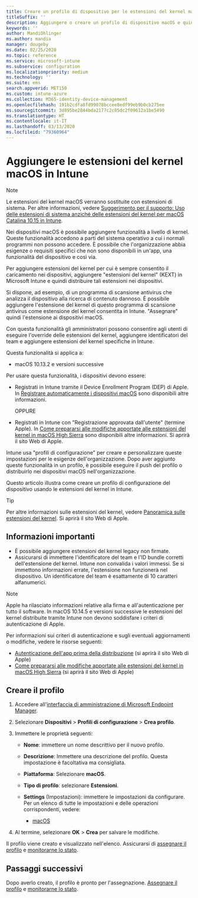 ```yaml
---
title: Creare un profilo di dispositivo per le estensioni del kernel macOS con Microsoft Intune - Azure | Microsoft Docs
titleSuffix: ''
description: Aggiungere o creare un profilo di dispositivo macOS e quindi configurare le estensioni del kernel per consentire l'override dell'utente, aggiungere l'identificatore del team e un bundle e l'identificatore del team in Microsoft Intune.
keywords: ''
author: MandiOhlinger
ms.author: mandia
manager: dougeby
ms.date: 02/25/2020
ms.topic: reference
ms.service: microsoft-intune
ms.subservice: configuration
ms.localizationpriority: medium
ms.technology: ''
ms.suite: ems
search.appverid: MET150
ms.custom: intune-azure
ms.collection: M365-identity-device-management
ms.openlocfilehash: 191b2cdfa8fd99078bccee8edf99eb9b0cb275ee
ms.sourcegitcommit: 3d895be2844bda2177c2c85dc2f09612a1be5490
ms.translationtype: HT
ms.contentlocale: it-IT
ms.lasthandoff: 03/13/2020
ms.locfileid: "79360964"
---
```

# <a name="add-macos-kernel-extensions-in-intune"></a>Aggiungere le estensioni del kernel macOS in Intune

> [!NOTE]
> Le estensioni del kernel macOS verranno sostituite con estensioni di sistema. Per altre informazioni, vedere [Suggerimento per il supporto: Uso delle estensioni di sistema anziché delle estensioni del kernel per macOS Catalina 10.15 in Intune](https://techcommunity.microsoft.com/t5/intune-customer-success/support-tip-using-system-extensions-instead-of-kernel-extensions/ba-p/1191413).

Nei dispositivi macOS è possibile aggiungere funzionalità a livello di kernel. Queste funzionalità accedono a parti del sistema operativo a cui i normali programmi non possono accedere. È possibile che l'organizzazione abbia esigenze o requisiti specifici che non sono disponibili in un'app, una funzionalità del dispositivo e così via. 

Per aggiungere estensioni del kernel per cui è sempre consentito il caricamento nei dispositivi, aggiungere "estensioni del kernel" (KEXT) in Microsoft Intune e quindi distribuire tali estensioni nei dispositivi.

Si dispone, ad esempio, di un programma di scansione antivirus che analizza il dispositivo alla ricerca di contenuto dannoso. È possibile aggiungere l'estensione del kernel di questo programma di scansione antivirus come estensione del kernel consentita in Intune. "Assegnare" quindi l'estensione ai dispositivi macOS.

Con questa funzionalità gli amministratori possono consentire agli utenti di eseguire l'override delle estensioni del kernel, aggiungere identificatori del team e aggiungere estensioni del kernel specifiche in Intune.

Questa funzionalità si applica a:

- macOS 10.13.2 e versioni successive

Per usare questa funzionalità, i dispositivi devono essere:

- Registrati in Intune tramite il Device Enrollment Program (DEP) di Apple. In [Registrare automaticamente i dispositivi macOS](../enrollment/device-enrollment-program-enroll-macos.md) sono disponibili altre informazioni.

  OPPURE

- Registrati in Intune con "Registrazione approvata dall'utente" (termine Apple). In [Come prepararsi alle modifiche apportate alle estensioni del kernel in macOS High Sierra](https://support.apple.com/en-us/HT208019) sono disponibili altre informazioni. Si aprirà il sito Web di Apple.

Intune usa "profili di configurazione" per creare e personalizzare queste impostazioni per le esigenze dell'organizzazione. Dopo aver aggiunto queste funzionalità in un profilo, è possibile eseguire il push del profilo o distribuirlo nei dispositivi macOS nell'organizzazione.

Questo articolo illustra come creare un profilo di configurazione del dispositivo usando le estensioni del kernel in Intune.

> [!TIP]
> Per altre informazioni sulle estensioni del kernel, vedere [Panoramica sulle estensioni del kernel](https://developer.apple.com/library/archive/documentation/Darwin/Conceptual/KernelProgramming/Extend/Extend.html). Si aprirà il sito Web di Apple.

## <a name="what-you-need-to-know"></a>Informazioni importanti

- È possibile aggiungere estensioni del kernel legacy non firmate.
- Assicurarsi di immettere l'identificatore del team e l'ID bundle corretti dell'estensione del kernel. Intune non convalida i valori immessi. Se si immettono informazioni errate, l'estensione non funzionerà nel dispositivo. Un identificatore del team è esattamente di 10 caratteri alfanumerici. 

> [!NOTE]
> Apple ha rilasciato informazioni relative alla firma e all'autenticazione per tutto il software. In macOS 10.14.5 e versioni successive le estensioni del kernel distribuite tramite Intune non devono soddisfare i criteri di autenticazione di Apple.
>
> Per informazioni sui criteri di autenticazione e sugli eventuali aggiornamenti o modifiche, vedere le risorse seguenti:
>
> - [Autenticazione dell'app prima della distribuzione](https://developer.apple.com/documentation/security/notarizing_your_app_before_distribution) (si aprirà il sito Web di Apple) 
> - [Come prepararsi alle modifiche apportate alle estensioni del kernel in macOS High Sierra](https://support.apple.com/en-us/HT208019) (si aprirà il sito Web di Apple)

## <a name="create-the-profile"></a>Creare il profilo

1. Accedere all'[interfaccia di amministrazione di Microsoft Endpoint Manager](https://go.microsoft.com/fwlink/?linkid=2109431).
2. Selezionare **Dispositivi** > **Profili di configurazione** > **Crea profilo**.
3. Immettere le proprietà seguenti:

    - **Nome**: immettere un nome descrittivo per il nuovo profilo.
    - **Descrizione**: Immettere una descrizione del profilo. Questa impostazione è facoltativa ma consigliata.
    - **Piattaforma**: Selezionare **macOS**.
    - **Tipo di profilo**: selezionare **Estensioni**.
    - **Settings** (Impostazioni): immettere le impostazioni da configurare. Per un elenco di tutte le impostazioni e delle operazioni corrispondenti, vedere:

        - [macOS](kernel-extensions-settings-macos.md)

4. Al termine, selezionare **OK** > **Crea** per salvare le modifiche.

Il profilo viene creato e visualizzato nell'elenco. Assicurarsi di [assegnare il profilo](device-profile-assign.md) e [monitorarne lo stato](device-profile-monitor.md).

## <a name="next-steps"></a>Passaggi successivi

Dopo averlo creato, il profilo è pronto per l'assegnazione. [Assegnare il profilo](device-profile-assign.md) e [monitorarne lo stato](device-profile-monitor.md).
